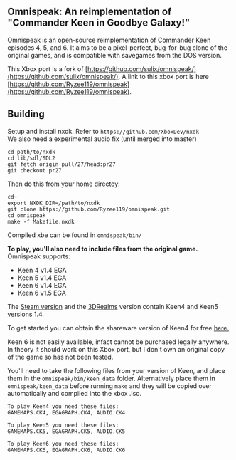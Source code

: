 
## Omnispeak: An reimplementation of "Commander Keen in Goodbye Galaxy!"

Omnispeak is an open-source reimplementation of Commander Keen episodes 4, 5, and 6. It aims to be a pixel-perfect, bug-for-bug clone of the original games, and is compatible with savegames from the DOS version.

This Xbox port is a fork of [https://github.com/sulix/omnispeak/](https://github.com/sulix/omnispeak/). A link to this xbox port is here [https://github.com/Ryzee119/omnispeak](https://github.com/Ryzee119/omnispeak).

## Building

Setup and install nxdk. Refer to `https://github.com/XboxDev/nxdk`  
We also need a experimental audio fix (until merged into master)
```
cd path/to/nxdk
cd lib/sdl/SDL2
git fetch origin pull/27/head:pr27
git checkout pr27
```

Then do this from your home directoy:  
```
cd~
export NXDK_DIR=/path/to/nxdk
git clone https://github.com/Ryzee119/omnispeak.git
cd omnispeak
make -f Makefile.nxdk
```
Compiled xbe can be found in `omnispeak/bin/`

**To play, you'll also need to include files from the original game.**  
Omnispeak supports:
* Keen 4 v1.4 EGA
* Keen 5 v1.4 EGA
* Keen 6 v1.4 EGA
* Keen 6 v1.5 EGA

The [Steam version](http://store.steampowered.com/app/9180/) and the [3DRealms](https://3drealms.com/catalog/commander-keen-goodbye-galaxy_8/) version contain Keen4 and Keen5 versions 1.4.  

To get started you can obtain the shareware version of Keen4 for free [here.](https://davidgow.net/keen/omnispeak.html)  
  
Keen 6 is not easily available, infact cannot be purchased legally anywhere. In theory it should work on this Xbox port, but I don't own an original copy of the game so has not been tested.

You'll need to take the following files from your version of Keen, and place them in the `omnispeak/bin/keen_data` folder.  Alternatively place them in `omnispeak/keen_data` before running `make` and they will be copied over automatically and compiled into the xbox .iso.

```
To play Keen4 you need these files:
GAMEMAPS.CK4, EGAGRAPH.CK4, AUDIO.CK4

To play Keen5 you need these files:
GAMEMAPS.CK5, EGAGRAPH.CK5, AUDIO.CK5

To play Keen6 you need these files:
GAMEMAPS.CK6, EGAGRAPH.CK6, AUDIO.CK6
```
